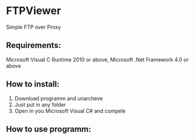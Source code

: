 # FTPViewer

Simple FTP over Proxy 

## Requirements:
 Microsoft Visual C Runtime 2010 or above, Microsoft .Net Framework 4.0 or above
 
## How to install:
 1. Download programm and unarcheve
 2. Just put in any folder
 3. Open in you Microsoft Visual C# and compele
 
## How to use programm:
